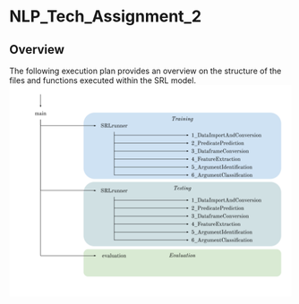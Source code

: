 # NLP_Tech_Assignment_2

## Overview

The following execution plan provides an overview on the structure of the files and functions executed within the SRL model.
![Execution Plan](./data/images/SRLexecutionPlan.svg)